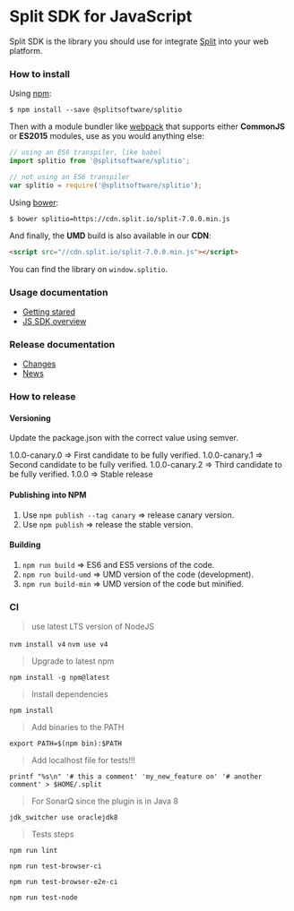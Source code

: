 # Split SDK for JavaScript

Split SDK is the library you should use for integrate [Split](http://split.io/)
into your web platform.

### How to install

Using [npm](https://www.npmjs.com/):

    $ npm install --save @splitsoftware/splitio

Then with a module bundler like [webpack](https://webpack.github.io/) that supports
either **CommonJS** or **ES2015** modules, use as you would anything else:

```js
// using an ES6 transpiler, like babel
import splitio from '@splitsoftware/splitio';

// not using an ES6 transpiler
var splitio = require('@splitsoftware/splitio');
```

Using [bower](https://bower.io):

    $ bower splitio=https://cdn.split.io/split-7.0.0.min.js

And finally, the **UMD** build is also available in our **CDN**:

```html
<script src="//cdn.split.io/split-7.0.0.min.js"></script>
```

You can find the library on `window.splitio`.

### Usage documentation
- [Getting stared](http://docs.split.io/docs/getting-started)
- [JS SDK overview](http://docs.split.io/docs/javascript-sdk-overview)

### Release documentation
- [Changes](./CHANGES.txt)
- [News](./NEWS.txt)

### How to release

#### Versioning

Update the package.json with the correct value using semver.

   1.0.0-canary.0 => First candidate to be fully verified.
   1.0.0-canary.1 => Second candidate to be fully verified.
   1.0.0-canary.2 => Third candidate to be fully verified.
   1.0.0          => Stable release

#### Publishing into NPM

1. Use `npm publish --tag canary` => release canary version.
1. Use `npm publish`              => release the stable version.

#### Building

1. `npm run build`     => ES6 and ES5 versions of the code.
1. `npm run build-umd` => UMD version of the code (development).
1. `npm run build-min` => UMD version of the code but minified.

### CI

> use latest LTS version of NodeJS

`nvm install v4`
`nvm use v4`

> Upgrade to latest npm

`npm install -g npm@latest`

> Install dependencies

`npm install`

> Add binaries to the PATH

`export PATH=$(npm bin):$PATH`

> Add localhost file for tests!!!

`printf "%s\n" '# this a comment' 'my_new_feature on' '# another comment' > $HOME/.split`

> For SonarQ since the plugin is in Java 8

`jdk_switcher use oraclejdk8`

> Tests steps

`npm run lint`

`npm run test-browser-ci`

`npm run test-browser-e2e-ci`

`npm run test-node`

